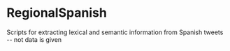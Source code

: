 # RegionalSpanish
Scripts for extracting lexical and semantic information from Spanish tweets -- not data is given
